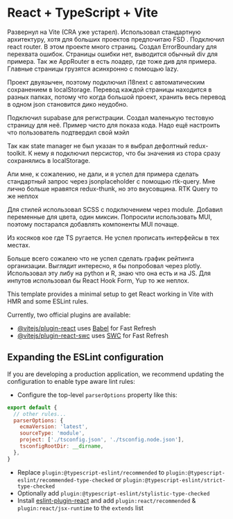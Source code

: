 # React + TypeScript + Vite

Развернул на Vite (CRA  уже устарел).  Использовал стандартную архитектуру, хотя для больших проектов предпочитаю FSD
.
Подключил react router. В этом проекте много страниц. Создал ErrorBoundary для перехвата ошибок. Страницы ошибки нет, выводится обычный div  для примера. Так же AppRouter в есть лоадер, где тоже див для примера. Главные страницы грузятся асинхронно с помощью lazy.

Проект двуязычен, поэтому подключил i18next с автоматическим сохранением в localStorage. Перевод каждой страницы находится в разных папках, потому что когда большой проект, хранить весь перевод в одном json становится дико неудобно.

Подключил supabase для регистрации. Создал маленькую тестовую страницу для неё. Пример чисто для показа кода. Надо ещё настроить что пользователь подтвердил свой мэйл

Так как state manager не был указан то я выбрал дефолтный redux-toolkit. К нему я подключил персистор, что бы значения из стора сразу сохранялись в localStorage.

Апи мне, к сожалению, не дали, и я успел для примера сделать стандартный запрос через jsonplaceholder с помощью rtk-query. Мне лично больше нравятся redux-thunk, но это вкусовщина. RTK Query то же неплох

Для стилей использовал SCSS с подключением через module. Добавил переменные для цвета, один миксин. Попросили использовать MUI, поэтому постарался добавлять компоненты MUI почаще. 

Из косяков кое где TS ругается. Не успел прописать интерфейсы  в тех местах.

Больше всего сожалею что не успел сделать график рейтинга организации. Выглядит интересно, я бы попробовал через plotly. Использовал эту либу на python и R, знаю что она есть и на JS. Для  инпутов использовал бы  React Hook Form, Yup то же неплох.


This template provides a minimal setup to get React working in Vite with HMR and some ESLint rules.

Currently, two official plugins are available:

- [@vitejs/plugin-react](https://github.com/vitejs/vite-plugin-react/blob/main/packages/plugin-react/README.md) uses [Babel](https://babeljs.io/) for Fast Refresh
- [@vitejs/plugin-react-swc](https://github.com/vitejs/vite-plugin-react-swc) uses [SWC](https://swc.rs/) for Fast Refresh

## Expanding the ESLint configuration

If you are developing a production application, we recommend updating the configuration to enable type aware lint rules:

- Configure the top-level `parserOptions` property like this:

```js
export default {
  // other rules...
  parserOptions: {
    ecmaVersion: 'latest',
    sourceType: 'module',
    project: ['./tsconfig.json', './tsconfig.node.json'],
    tsconfigRootDir: __dirname,
  },
}
```

- Replace `plugin:@typescript-eslint/recommended` to `plugin:@typescript-eslint/recommended-type-checked` or `plugin:@typescript-eslint/strict-type-checked`
- Optionally add `plugin:@typescript-eslint/stylistic-type-checked`
- Install [eslint-plugin-react](https://github.com/jsx-eslint/eslint-plugin-react) and add `plugin:react/recommended` & `plugin:react/jsx-runtime` to the `extends` list
